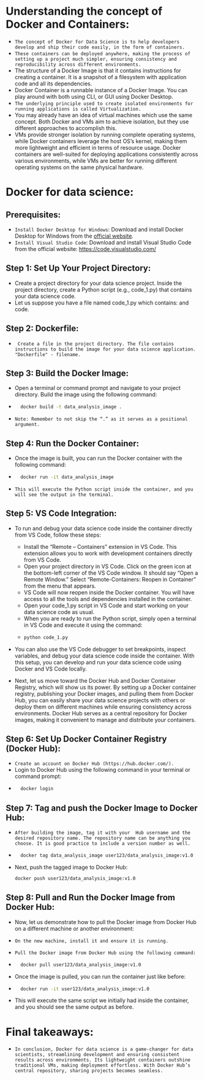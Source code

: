 # **Understanding the concept of Docker and Containers:**
- `The concept of Docker for Data Science is to help developers develop and ship their code easily, in the form of containers.`
- `These containers can be deployed anywhere, making the process of setting up a project much simpler, ensuring consistency and reproducibility across different environments.`
- The structure of a Docker Image is that it contains instructions for creating a container. It is a snapshot of a filesystem with application code and all its dependencies. 
- Docker Container is a runnable instance of a Docker Image. You can play around with both using CLI, or GUI using Docker Desktop.  
- `The underlying principle used to create isolated environments for running applications is called Virtualization.`
- You may already have an idea of virtual machines which use the same concept. Both Docker and VMs aim to achieve isolation, but they use different approaches to accomplish this.
- VMs provide stronger isolation by running complete operating systems, while Docker containers leverage the host OS’s kernel, making them more lightweight and efficient in terms of resource usage. Docker containers are well-suited for deploying applications consistently across various environments, while VMs are better for running different operating systems on the same physical hardware.

# **Docker for data science:**
## Prerequisites: 
- `Install Docker Desktop for Windows`: Download and install Docker Desktop for Windows from the [official website](https://www.docker.com/products/docker-desktop/).
- `Install Visual Studio Code`: Download and install Visual Studio Code from the official website: https://code.visualstudio.com/ 

## **Step 1: Set Up Your Project Directory:**
- Create a project directory for your data science project. Inside the project directory, create a Python script (e.g., code_1.py) that contains your data science code. 
- Let us suppose you have a file named code_1.py which contains:
    and code.

## **Step 2: Dockerfile:**
- ` Create a file in the project directory. The file contains instructions to build the image for your data science application. "Dockerfile" - filename.`  

## **Step 3: Build the Docker Image:**
- Open a terminal or command prompt and navigate to your project directory. Build the image using the following command: 
- ```bash
    docker build -t data_analysis_image . 
    ``` 
- `Note: Remember to not skip the “.” as it serves as a positional argument.`
  
## **Step 4: Run the Docker Container:**
- Once the image is built, you can run the Docker container with the following command: 
- ```bash
    docker run -it data_analysis_image 
    ``` 
- `This will execute the Python script inside the container, and you will see the output in the terminal.`

## **Step 5: VS Code Integration:**
- To run and debug your data science code inside the container directly from VS Code, follow these steps:  
  - Install the “Remote – Containers” extension in VS Code. This extension allows you to work with development containers directly from VS Code. 
  - Open your project directory in VS Code. 
Click on the green icon at the bottom-left corner of the VS Code window. It should say “Open a Remote Window.” Select “Remote-Containers: Reopen in Container” from the menu that appears. 
  - VS Code will now reopen inside the Docker container. You will have access to all the tools and dependencies installed in the container. 
  - Open your code_1.py script in VS Code and start working on your data science code as usual. 
  - When you are ready to run the Python script, simply open a terminal in VS Code and execute it using the command: 
  - ```bash
    python code_1.py
    ```

- You can also use the VS Code debugger to set breakpoints, inspect variables, and debug your data science code inside the container. With this setup, you can develop and run your data science code using Docker and VS Code locally. 
- Next, let us move toward the Docker Hub and Docker Container Registry, which will show us its power. By setting up a Docker container registry, publishing your Docker images, and pulling them from Docker Hub, you can easily share your data science projects with others or deploy them on different machines while ensuring consistency across environments. Docker Hub serves as a central repository for Docker images, making it convenient to manage and distribute your containers. 

## **Step 6: Set Up Docker Container Registry (Docker Hub):**
- `Create an account on Docker Hub (https://hub.docker.com/).`
- Login to Docker Hub using the following command in your terminal or command prompt: 
- ```bash
    docker login
    ```

## **Step 7: Tag and push the Docker Image to Docker Hub:**
- `After building the image, tag it with your  Hub username and the desired repository name. The repository name can be anything you choose. It is good practice to include a version number as well.`
- ```bash
    docker tag data_analysis_image user123/data_analysis_image:v1.0 
    ``` 

- Next, push the tagged image to Docker Hub: 
    ```bash
    docker push user123/data_analysis_image:v1.0 
    ``` 

## **Step 8: Pull and Run the Docker Image from Docker Hub:**
- Now, let us demonstrate how to pull the Docker image from Docker Hub on a different machine or another environment: 
- `On the new machine, install it and ensure it is running. `
- `Pull the Docker image from Docker Hub using the following command: `
- ```bash
    docker pull user123/data_analysis_image:v1.0 
    ``` 
- Once the image is pulled, you can run the container just like before: 
- ```bash
    docker run -it user123/data_analysis_image:v1.0 
    ``` 

- This will execute the same script we initially had inside the container, and you should see the same output as before. 

# **Final takeaways:**
- `In conclusion, Docker for data science is a game-changer for data scientists, streamlining development and ensuring consistent results across environments. Its lightweight containers outshine traditional VMs, making deployment effortless. With Docker Hub’s central repository, sharing projects becomes seamless.`